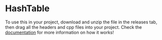 # HashTable

To use this in your project, download and unzip the file in the releases tab, then drag all the headers and cpp files into your project. Check the [documentation](https://github.com/charlie-flynn/HashTable/blob/main/DOCUMENTATION.md) for more information on how it works!
 
